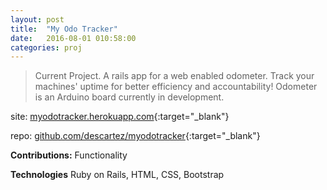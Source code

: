 ```yaml
---
layout: post
title:  "My Odo Tracker"
date:   2016-08-01 010:58:00
categories: proj
---
```

> Current Project. A rails app for a web enabled odometer. Track your machines' uptime for better efficiency and accountability! Odometer is an Arduino board currently in development.

site: [myodotracker.herokuapp.com](http://myodotracker.herokuapp.com){:target="_blank"}

repo: [github.com/descartez/myodotracker](https://github.com/descartez/myodotracker){:target="_blank"}


**Contributions:** Functionality

**Technologies** Ruby on Rails, HTML, CSS, Bootstrap
